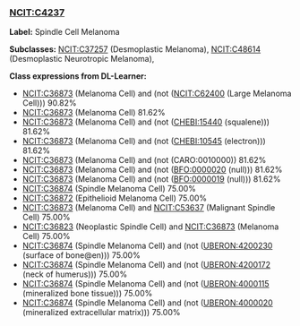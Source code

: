 
### [NCIT:C4237](http://purl.obolibrary.org/obo/NCIT_C4237)
**Label:** Spindle Cell Melanoma

**Subclasses:** [NCIT:C37257](http://purl.obolibrary.org/obo/NCIT_C37257) (Desmoplastic Melanoma), [NCIT:C48614](http://purl.obolibrary.org/obo/NCIT_C48614) (Desmoplastic Neurotropic Melanoma), 

**Class expressions from DL-Learner:**

- [NCIT:C36873](http://purl.obolibrary.org/obo/NCIT_C36873) (Melanoma Cell) and (not ([NCIT:C62400](http://purl.obolibrary.org/obo/NCIT_C62400) (Large Melanoma Cell))) 90.82%
- [NCIT:C36873](http://purl.obolibrary.org/obo/NCIT_C36873) (Melanoma Cell) 81.62%
- [NCIT:C36873](http://purl.obolibrary.org/obo/NCIT_C36873) (Melanoma Cell) and (not ([CHEBI:15440](http://purl.obolibrary.org/obo/CHEBI_15440) (squalene))) 81.62%
- [NCIT:C36873](http://purl.obolibrary.org/obo/NCIT_C36873) (Melanoma Cell) and (not ([CHEBI:10545](http://purl.obolibrary.org/obo/CHEBI_10545) (electron))) 81.62%
- [NCIT:C36873](http://purl.obolibrary.org/obo/NCIT_C36873) (Melanoma Cell) and (not (CARO:0010000)) 81.62%
- [NCIT:C36873](http://purl.obolibrary.org/obo/NCIT_C36873) (Melanoma Cell) and (not ([BFO:0000020](http://purl.obolibrary.org/obo/BFO_0000020) (null))) 81.62%
- [NCIT:C36873](http://purl.obolibrary.org/obo/NCIT_C36873) (Melanoma Cell) and (not ([BFO:0000019](http://purl.obolibrary.org/obo/BFO_0000019) (null))) 81.62%
- [NCIT:C36874](http://purl.obolibrary.org/obo/NCIT_C36874) (Spindle Melanoma Cell) 75.00%
- [NCIT:C36872](http://purl.obolibrary.org/obo/NCIT_C36872) (Epithelioid Melanoma Cell) 75.00%
- [NCIT:C36873](http://purl.obolibrary.org/obo/NCIT_C36873) (Melanoma Cell) and [NCIT:C53637](http://purl.obolibrary.org/obo/NCIT_C53637) (Malignant Spindle Cell) 75.00%
- [NCIT:C36823](http://purl.obolibrary.org/obo/NCIT_C36823) (Neoplastic Spindle Cell) and [NCIT:C36873](http://purl.obolibrary.org/obo/NCIT_C36873) (Melanoma Cell) 75.00%
- [NCIT:C36874](http://purl.obolibrary.org/obo/NCIT_C36874) (Spindle Melanoma Cell) and (not ([UBERON:4200230](http://purl.obolibrary.org/obo/UBERON_4200230) (surface of bone@en))) 75.00%
- [NCIT:C36874](http://purl.obolibrary.org/obo/NCIT_C36874) (Spindle Melanoma Cell) and (not ([UBERON:4200172](http://purl.obolibrary.org/obo/UBERON_4200172) (neck of humerus))) 75.00%
- [NCIT:C36874](http://purl.obolibrary.org/obo/NCIT_C36874) (Spindle Melanoma Cell) and (not ([UBERON:4000115](http://purl.obolibrary.org/obo/UBERON_4000115) (mineralized bone tissue))) 75.00%
- [NCIT:C36874](http://purl.obolibrary.org/obo/NCIT_C36874) (Spindle Melanoma Cell) and (not ([UBERON:4000020](http://purl.obolibrary.org/obo/UBERON_4000020) (mineralized extracellular matrix))) 75.00%


